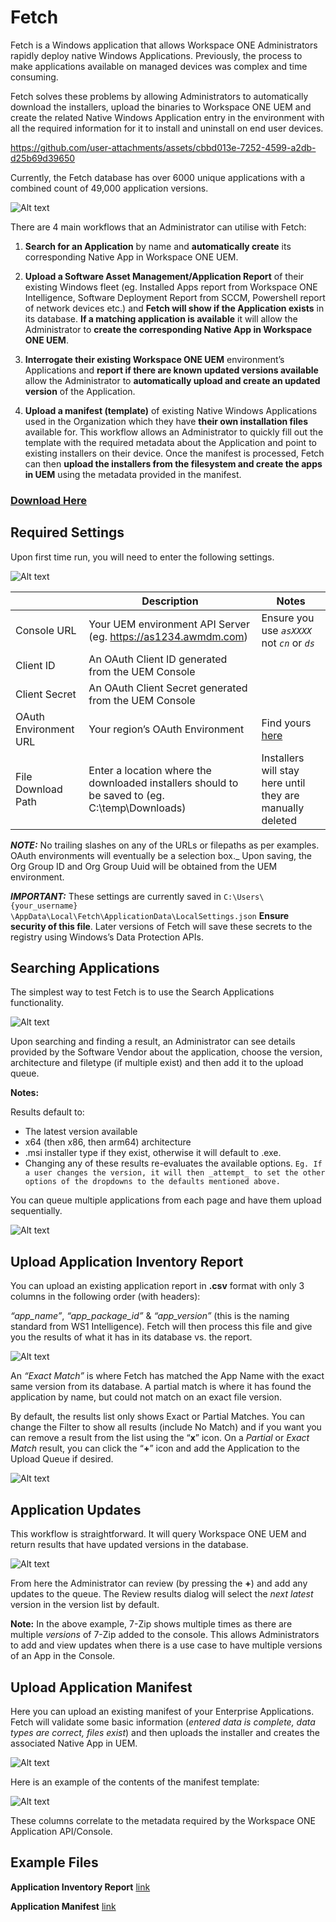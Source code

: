 # Fetch

Fetch is a Windows application that allows Workspace ONE Administrators rapidly deploy native Windows Applications. Previously, the process to make applications available on managed devices was complex and time consuming.

Fetch solves these problems by allowing Administrators to automatically download the installers, upload the binaries to Workspace ONE UEM and create the related Native Windows Application entry in the environment with all the required information for it to install and uninstall on end user devices.


https://github.com/user-attachments/assets/cbbd013e-7252-4599-a2db-d25b69d39650


Currently, the Fetch database has over 6000 unique applications with a combined count of 49,000 application versions.


![Alt text](images/image1.png?raw=true "Image")


There are 4 main workflows that an Administrator can utilise with Fetch:

1. **Search for an Application** by name and **automatically create** its corresponding Native App in Workspace ONE UEM.  

2. **Upload a Software Asset Management/Application Report** of their existing Windows fleet (eg. Installed Apps report from Workspace ONE Intelligence, Software Deployment Report from SCCM, Powershell report of network devices etc.) and **Fetch will show if the Application exists** in its database. **If a matching application is available** it will allow the Administrator to **create the corresponding Native App in Workspace ONE UEM**.  

3. **Interrogate their existing Workspace ONE UEM** environment’s Applications and **report if there are known updated versions available** allow the Administrator to **automatically upload and create an updated version** of the Application.  

4. **Upload a manifest (template)** of existing Native Windows Applications used in the Organization which they have **their own installation files** available for. This workflow allows an Administrator to quickly fill out the template with the required metadata about the Application and point to existing installers on their device. Once the manifest is processed, Fetch can then **upload the installers from the filesystem and create the apps in UEM** using the metadata provided in the manifest.


### [**Download Here**](https://github.com/tbwfdu/fetch/releases)


## Required Settings

Upon first time run, you will need to enter the following settings.


![Alt text](images/image2.png?raw=true "Image")


|                		|Description                    |Notes                         |
|-----------------------|-------------------------------|-----------------------------|
|Console URL			|Your UEM environment API Server (eg. https://as1234.awmdm.com)|Ensure you use _`asXXXX`_ not _`cn`_ or _`ds`_ |
|Client ID				|An OAuth Client ID generated from the UEM Console||
|Client Secret			|An OAuth Client Secret generated from the UEM Console||
|OAuth Environment URL	|Your region’s OAuth Environment|Find yours [here](https://docs.vmware.com/en/VMware-Workspace-ONE-UEM/2209/UEM_ConsoleBasics/GUID-BF20C949-5065-4DCF-889D-1E0151016B5A.html)|
|File Download Path		|Enter a location where the downloaded installers should to be saved to (eg. C:\temp\Downloads)|Installers will stay here until they are manually deleted|

**_NOTE:_** 
No trailing slashes on any of the URLs or filepaths as per examples. OAuth environments will eventually be a selection box._
Upon saving, the Org Group ID and Org Group Uuid will be obtained from the UEM environment.


**_IMPORTANT:_** 
These settings are currently saved in `C:\Users\{your_username} \AppData\Local\Fetch\ApplicationData\LocalSettings.json`
**Ensure security of this file**. Later versions of Fetch will save these secrets to the registry using Windows’s Data Protection APIs.

## Searching Applications

The simplest way to test Fetch is to use the Search Applications functionality.

![Alt text](images/image3.png?raw=true "Image")

Upon searching and finding a result, an Administrator can see details provided by the Software Vendor about the application, choose the version, architecture and filetype (if multiple exist) and then add it to the upload queue.

**Notes:**

Results default to:

- The latest version available
- x64 (then x86, then arm64) architecture
- .msi installer type if they exist, otherwise it will default to .exe.
- Changing any of these results re-evaluates the available options.
  `Eg. If a user changes the version, it will then _attempt_ to set the other options of the dropdowns to the defaults mentioned above.`

You can queue multiple applications from each page and have them upload sequentially.

![Alt text](images/image4.png?raw=true "Image")

## Upload Application Inventory Report

You can upload an existing application report in **.csv** format with only 3 columns in the following order (with headers):

*“app_name”*, *“app_package_id”* & *“app_version”* (this is the naming standard from WS1 Intelligence). Fetch will then process this file and give you the results of what it has in its database vs. the report.

![Alt text](images/image5.png?raw=true "Image")


An *“Exact Match”* is where Fetch has matched the App Name with the exact same version from its database. A partial match is where it has found the application by name, but could not match on an exact file version.

By default, the results list only shows Exact or Partial Matches. You can change the Filter to show all results (include No Match) and if you want you can remove a result from the list using the “**x**” icon. On a *Partial* or *Exact Match* result, you can click the “**+**” icon and add the Application to the Upload Queue if desired.

![Alt text](images/image6.png?raw=true "Image")

## Application Updates

This workflow is straightforward. It will query Workspace ONE UEM and return results that have updated versions in the database.

![Alt text](images/image7.png?raw=true "Image")

From here the Administrator can review (by pressing the **+**) and add any updates to the queue. The Review results dialog will select the _next latest_ version in the version list by default.

**Note:** In the above example, 7-Zip shows multiple times as there are multiple _versions_ of 7-Zip added to the console. This allows Administrators to add and view updates when there is a use case to have multiple versions of an App in the Console.


## Upload Application Manifest

Here you can upload an existing manifest of your Enterprise Applications. Fetch will validate some basic information (*entered data is complete, data types are correct, files exist*) and then uploads the installer and creates the associated Native App in UEM.

![Alt text](images/image8.png?raw=true "Image")

Here is an example of the contents of the manifest template:

![Alt text](images/image9.png?raw=true "Image")

These columns correlate to the metadata required by the Workspace ONE Application API/Console.


## Example Files

**Application Inventory Report**
[link](examples/example_intelligence_apps_report.csv)

**Application Manifest**
[link](examples/local_applications_manifest.csv)
